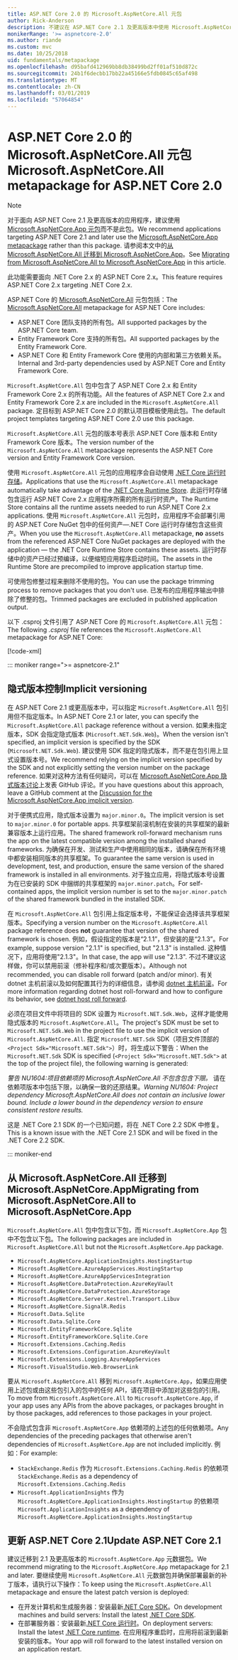 ```yaml
---
title: ASP.NET Core 2.0 的 Microsoft.AspNetCore.All 元包
author: Rick-Anderson
description: 不建议在 ASP.NET Core 2.1 及更高版本中使用 Microsoft.AspNetCore.All 元数据包。
monikerRange: '>= aspnetcore-2.0'
ms.author: riande
ms.custom: mvc
ms.date: 10/25/2018
uid: fundamentals/metapackage
ms.openlocfilehash: d95bafd412969bb8db38499bd2ff01af510d872c
ms.sourcegitcommit: 24b1f6decbb17bb22a45166e5fdb0845c65af498
ms.translationtype: MT
ms.contentlocale: zh-CN
ms.lasthandoff: 03/01/2019
ms.locfileid: "57064854"
---
```

# <a name="microsoftaspnetcoreall-metapackage-for-aspnet-core-20"></a><span data-ttu-id="36088-103">ASP.NET Core 2.0 的 Microsoft.AspNetCore.All 元包</span><span class="sxs-lookup"><span data-stu-id="36088-103">Microsoft.AspNetCore.All metapackage for ASP.NET Core 2.0</span></span>

> [!NOTE]
> <span data-ttu-id="36088-104">对于面向 ASP.NET Core 2.1 及更高版本的应用程序，建议使用 [Microsoft.AspNetCore.App 元包](xref:fundamentals/metapackage-app)而不是此包。</span><span class="sxs-lookup"><span data-stu-id="36088-104">We recommend applications targeting ASP.NET Core 2.1 and later use the [Microsoft.AspNetCore.App metapackage](xref:fundamentals/metapackage-app) rather than this package.</span></span> <span data-ttu-id="36088-105">请参阅本文中的[从 Microsoft.AspNetCore.All 迁移到 Microsoft.AspNetCore.App](#migrate)。</span><span class="sxs-lookup"><span data-stu-id="36088-105">See [Migrating from Microsoft.AspNetCore.All to Microsoft.AspNetCore.App](#migrate) in this article.</span></span>

<span data-ttu-id="36088-106">此功能需要面向 .NET Core 2.x 的 ASP.NET Core 2.x。</span><span class="sxs-lookup"><span data-stu-id="36088-106">This feature requires ASP.NET Core 2.x targeting .NET Core 2.x.</span></span>

<span data-ttu-id="36088-107">ASP.NET Core 的 [Microsoft.AspNetCore.All](https://www.nuget.org/packages/Microsoft.AspNetCore.All) 元包包括：</span><span class="sxs-lookup"><span data-stu-id="36088-107">The [Microsoft.AspNetCore.All](https://www.nuget.org/packages/Microsoft.AspNetCore.All) metapackage for ASP.NET Core includes:</span></span>

* <span data-ttu-id="36088-108">ASP.NET Core 团队支持的所有包。</span><span class="sxs-lookup"><span data-stu-id="36088-108">All supported packages by the ASP.NET Core team.</span></span>
* <span data-ttu-id="36088-109">Entity Framework Core 支持的所有包。</span><span class="sxs-lookup"><span data-stu-id="36088-109">All supported packages by the Entity Framework Core.</span></span>
* <span data-ttu-id="36088-110">ASP.NET Core 和 Entity Framework Core 使用的内部和第三方依赖关系。</span><span class="sxs-lookup"><span data-stu-id="36088-110">Internal and 3rd-party dependencies used by ASP.NET Core and Entity Framework Core.</span></span>

<span data-ttu-id="36088-111">`Microsoft.AspNetCore.All` 包中包含了 ASP.NET Core 2.x 和 Entity Framework Core 2.x 的所有功能。</span><span class="sxs-lookup"><span data-stu-id="36088-111">All the features of ASP.NET Core 2.x and Entity Framework Core 2.x are included in the `Microsoft.AspNetCore.All` package.</span></span> <span data-ttu-id="36088-112">定目标到 ASP.NET Core 2.0 的默认项目模板使用此包。</span><span class="sxs-lookup"><span data-stu-id="36088-112">The default project templates targeting ASP.NET Core 2.0 use this package.</span></span>

<span data-ttu-id="36088-113">`Microsoft.AspNetCore.All` 元包的版本号表示 ASP.NET Core 版本和 Entity Framework Core 版本。</span><span class="sxs-lookup"><span data-stu-id="36088-113">The version number of the `Microsoft.AspNetCore.All` metapackage represents the ASP.NET Core version and Entity Framework Core version.</span></span>

<span data-ttu-id="36088-114">使用 `Microsoft.AspNetCore.All` 元包的应用程序会自动使用 [.NET Core 运行时存储](/dotnet/core/deploying/runtime-store)。</span><span class="sxs-lookup"><span data-stu-id="36088-114">Applications that use the `Microsoft.AspNetCore.All` metapackage automatically take advantage of the [.NET Core Runtime Store](/dotnet/core/deploying/runtime-store).</span></span> <span data-ttu-id="36088-115">此运行时存储包含运行 ASP.NET Core 2.x 应用程序所需的所有运行时资产。</span><span class="sxs-lookup"><span data-stu-id="36088-115">The Runtime Store contains all the runtime assets needed to run ASP.NET Core 2.x applications.</span></span> <span data-ttu-id="36088-116">使用 `Microsoft.AspNetCore.All` 元包时，应用程序不会部署引用的 ASP.NET Core NuGet 包中的任何资产&mdash;.NET Core 运行时存储包含这些资产。</span><span class="sxs-lookup"><span data-stu-id="36088-116">When you use the `Microsoft.AspNetCore.All` metapackage, **no** assets from the referenced ASP.NET Core NuGet packages are deployed with the application &mdash; the .NET Core Runtime Store contains these assets.</span></span> <span data-ttu-id="36088-117">运行时存储中的资产已经过预编译，以便缩短应用程序启动时间。</span><span class="sxs-lookup"><span data-stu-id="36088-117">The assets in the Runtime Store are precompiled to improve application startup time.</span></span>

<span data-ttu-id="36088-118">可使用包修整过程来删除不使用的包。</span><span class="sxs-lookup"><span data-stu-id="36088-118">You can use the package trimming process to remove packages that you don't use.</span></span> <span data-ttu-id="36088-119">已发布的应用程序输出中排除了修整的包。</span><span class="sxs-lookup"><span data-stu-id="36088-119">Trimmed packages are excluded in published application output.</span></span>

<span data-ttu-id="36088-120">以下 .csproj 文件引用了 ASP.NET Core 的 `Microsoft.AspNetCore.All` 元包：</span><span class="sxs-lookup"><span data-stu-id="36088-120">The following *.csproj* file references the `Microsoft.AspNetCore.All` metapackage for ASP.NET Core:</span></span>

[!code-xml[](metapackage/samples/Metapackage.All.Example.csproj?highlight=8)]

::: moniker range=">= aspnetcore-2.1"

## <a name="implicit-versioning"></a><span data-ttu-id="36088-121">隐式版本控制</span><span class="sxs-lookup"><span data-stu-id="36088-121">Implicit versioning</span></span>

<span data-ttu-id="36088-122">在 ASP.NET Core 2.1 或更高版本中，可以指定 `Microsoft.AspNetCore.All` 包引用但不指定版本。</span><span class="sxs-lookup"><span data-stu-id="36088-122">In ASP.NET Core 2.1 or later, you can specify the `Microsoft.AspNetCore.All` package reference without a version.</span></span> <span data-ttu-id="36088-123">如果未指定版本，SDK 会指定隐式版本 (`Microsoft.NET.Sdk.Web`)。</span><span class="sxs-lookup"><span data-stu-id="36088-123">When the version isn't specified, an implicit version is specified by the SDK (`Microsoft.NET.Sdk.Web`).</span></span> <span data-ttu-id="36088-124">建议使用 SDK 指定的隐式版本，而不是在包引用上显式设置版本号。</span><span class="sxs-lookup"><span data-stu-id="36088-124">We recommend relying on the implicit version specified by the SDK and not explicitly setting the version number on the package reference.</span></span> <span data-ttu-id="36088-125">如果对这种方法有任何疑问，可以在 [Microsoft.AspNetCore.App 隐式版本讨论](https://github.com/aspnet/Docs/issues/6430)上发表 GitHub 评论。</span><span class="sxs-lookup"><span data-stu-id="36088-125">If you have questions about this approach, leave a GitHub comment at the [Discussion for the Microsoft.AspNetCore.App implicit version](https://github.com/aspnet/Docs/issues/6430).</span></span>

<span data-ttu-id="36088-126">对于便携式应用，隐式版本设置为 `major.minor.0`。</span><span class="sxs-lookup"><span data-stu-id="36088-126">The implicit version is set to `major.minor.0` for portable apps.</span></span> <span data-ttu-id="36088-127">共享框架前滚机制在安装的共享框架的最新兼容版本上运行应用。</span><span class="sxs-lookup"><span data-stu-id="36088-127">The shared framework roll-forward mechanism runs the app on the latest compatible version among the installed shared frameworks.</span></span> <span data-ttu-id="36088-128">为确保在开发、测试和生产中使用相同的版本，请确保在所有环境中都安装相同版本的共享框架。</span><span class="sxs-lookup"><span data-stu-id="36088-128">To guarantee the same version is used in development, test, and production, ensure the same version of the shared framework is installed in all environments.</span></span> <span data-ttu-id="36088-129">对于独立应用，将隐式版本号设置为在已安装的 SDK 中捆绑的共享框架的 `major.minor.patch`。</span><span class="sxs-lookup"><span data-stu-id="36088-129">For self-contained apps, the implicit version number is set to the `major.minor.patch` of the shared framework bundled in the installed SDK.</span></span>

<span data-ttu-id="36088-130">在 `Microsoft.AspNetCore.All` 包引用上指定版本号，不能保证会选择该共享框架版本。</span><span class="sxs-lookup"><span data-stu-id="36088-130">Specifying a version number on the `Microsoft.AspNetCore.All` package reference does **not** guarantee that version of the shared framework is chosen.</span></span> <span data-ttu-id="36088-131">例如，假设指定的版本是“2.1.1”，但安装的是“2.1.3”。</span><span class="sxs-lookup"><span data-stu-id="36088-131">For example, suppose version "2.1.1" is specified, but "2.1.3" is installed.</span></span> <span data-ttu-id="36088-132">这种情况下，应用将使用"2.1.3"。</span><span class="sxs-lookup"><span data-stu-id="36088-132">In that case, the app will use "2.1.3".</span></span> <span data-ttu-id="36088-133">不过不建议这样做，你可以禁用前滚（修补程序和/或次要版本）。</span><span class="sxs-lookup"><span data-stu-id="36088-133">Although not recommended, you can disable roll forward (patch and/or minor).</span></span> <span data-ttu-id="36088-134">有关 dotnet 主机前滚以及如何配置其行为的详细信息，请参阅 [dotnet 主机前滚](https://github.com/dotnet/core-setup/blob/master/Documentation/design-docs/roll-forward-on-no-candidate-fx.md)。</span><span class="sxs-lookup"><span data-stu-id="36088-134">For more information regarding dotnet host roll-forward and how to configure its behavior, see [dotnet host roll forward](https://github.com/dotnet/core-setup/blob/master/Documentation/design-docs/roll-forward-on-no-candidate-fx.md).</span></span>

<span data-ttu-id="36088-135">必须在项目文件中将项目的 SDK 设置为 `Microsoft.NET.Sdk.Web`，这样才能使用隐式版本的 `Microsoft.AspNetCore.All`。</span><span class="sxs-lookup"><span data-stu-id="36088-135">The project's SDK must be set to `Microsoft.NET.Sdk.Web` in the project file to use the implicit version of `Microsoft.AspNetCore.All`.</span></span> <span data-ttu-id="36088-136">指定 `Microsoft.NET.Sdk` SDK（项目文件顶部的 `<Project Sdk="Microsoft.NET.Sdk">`）时，将生成以下警告：</span><span class="sxs-lookup"><span data-stu-id="36088-136">When the `Microsoft.NET.Sdk` SDK is specified (`<Project Sdk="Microsoft.NET.Sdk">` at the top of the project file), the following warning is generated:</span></span>

<span data-ttu-id="36088-137">*警告 NU1604:项目依赖项的 Microsoft.AspNetCore.All 不包含包含下限。* 请在依赖项版本中包括下限，以确保一致的还原结果。</span><span class="sxs-lookup"><span data-stu-id="36088-137">*Warning NU1604: Project dependency Microsoft.AspNetCore.All does not contain an inclusive lower bound. Include a lower bound in the dependency version to ensure consistent restore results.*</span></span>

<span data-ttu-id="36088-138">这是 .NET Core 2.1 SDK 的一个已知问题，将在 .NET Core 2.2 SDK 中修复。</span><span class="sxs-lookup"><span data-stu-id="36088-138">This is a known issue with the .NET Core 2.1 SDK and will be fixed in the .NET Core 2.2 SDK.</span></span>

::: moniker-end

<a name="migrate"></a>

## <a name="migrating-from-microsoftaspnetcoreall-to-microsoftaspnetcoreapp"></a><span data-ttu-id="36088-139">从 Microsoft.AspNetCore.All 迁移到 Microsoft.AspNetCore.App</span><span class="sxs-lookup"><span data-stu-id="36088-139">Migrating from Microsoft.AspNetCore.All to Microsoft.AspNetCore.App</span></span>

<span data-ttu-id="36088-140">`Microsoft.AspNetCore.All` 包中包含以下包，而 `Microsoft.AspNetCore.App` 包中不包含以下包。</span><span class="sxs-lookup"><span data-stu-id="36088-140">The following packages are included in `Microsoft.AspNetCore.All` but not the `Microsoft.AspNetCore.App` package.</span></span>

* `Microsoft.AspNetCore.ApplicationInsights.HostingStartup`
* `Microsoft.AspNetCore.AzureAppServices.HostingStartup`
* `Microsoft.AspNetCore.AzureAppServicesIntegration`
* `Microsoft.AspNetCore.DataProtection.AzureKeyVault`
* `Microsoft.AspNetCore.DataProtection.AzureStorage`
* `Microsoft.AspNetCore.Server.Kestrel.Transport.Libuv`
* `Microsoft.AspNetCore.SignalR.Redis`
* `Microsoft.Data.Sqlite`
* `Microsoft.Data.Sqlite.Core`
* `Microsoft.EntityFrameworkCore.Sqlite`
* `Microsoft.EntityFrameworkCore.Sqlite.Core`
* `Microsoft.Extensions.Caching.Redis`
* `Microsoft.Extensions.Configuration.AzureKeyVault`
* `Microsoft.Extensions.Logging.AzureAppServices`
* `Microsoft.VisualStudio.Web.BrowserLink`

<span data-ttu-id="36088-141">要从 `Microsoft.AspNetCore.All` 移到 `Microsoft.AspNetCore.App`，如果应用使用上述包或由这些包引入的包中的任何 API，请在项目中添加对这些包的引用。</span><span class="sxs-lookup"><span data-stu-id="36088-141">To move from `Microsoft.AspNetCore.All` to `Microsoft.AspNetCore.App`, if your app uses any APIs from the above packages, or packages brought in by those packages, add references to those packages in your project.</span></span>

<span data-ttu-id="36088-142">不会隐式包含非 `Microsoft.AspNetCore.App` 依赖项的上述包的任何依赖项。</span><span class="sxs-lookup"><span data-stu-id="36088-142">Any dependencies of the preceding packages that otherwise aren't dependencies of `Microsoft.AspNetCore.App` are not included implicitly.</span></span> <span data-ttu-id="36088-143">例如：</span><span class="sxs-lookup"><span data-stu-id="36088-143">For example:</span></span>

* <span data-ttu-id="36088-144">`StackExchange.Redis` 作为 `Microsoft.Extensions.Caching.Redis` 的依赖项</span><span class="sxs-lookup"><span data-stu-id="36088-144">`StackExchange.Redis` as a dependency of `Microsoft.Extensions.Caching.Redis`</span></span>
* <span data-ttu-id="36088-145">`Microsoft.ApplicationInsights` 作为 `Microsoft.AspNetCore.ApplicationInsights.HostingStartup` 的依赖项</span><span class="sxs-lookup"><span data-stu-id="36088-145">`Microsoft.ApplicationInsights` as a dependency of `Microsoft.AspNetCore.ApplicationInsights.HostingStartup`</span></span>

## <a name="update-aspnet-core-21"></a><span data-ttu-id="36088-146">更新 ASP.NET Core 2.1</span><span class="sxs-lookup"><span data-stu-id="36088-146">Update ASP.NET Core 2.1</span></span>

<span data-ttu-id="36088-147">建议迁移到 2.1 及更高版本的 `Microsoft.AspNetCore.App` 元数据包。</span><span class="sxs-lookup"><span data-stu-id="36088-147">We recommend migrating to the `Microsoft.AspNetCore.App` metapackage for 2.1 and later.</span></span> <span data-ttu-id="36088-148">要继续使用 `Microsoft.AspNetCore.All` 元数据包并确保部署最新的补丁版本，请执行以下操作：</span><span class="sxs-lookup"><span data-stu-id="36088-148">To keep using the `Microsoft.AspNetCore.All` metapackage and ensure the latest patch version is deployed:</span></span>

* <span data-ttu-id="36088-149">在开发计算机和生成服务器：安装最新[.NET Core SDK](https://www.microsoft.com/net/download)。</span><span class="sxs-lookup"><span data-stu-id="36088-149">On development machines and build servers: Install the latest [.NET Core SDK](https://www.microsoft.com/net/download).</span></span>
* <span data-ttu-id="36088-150">在部署服务器：安装最新[.NET Core 运行时](https://www.microsoft.com/net/download)。</span><span class="sxs-lookup"><span data-stu-id="36088-150">On deployment servers: Install the latest [.NET Core runtime](https://www.microsoft.com/net/download).</span></span>
 <span data-ttu-id="36088-151">在应用程序重启时，应用将前滚到最新安装的版本。</span><span class="sxs-lookup"><span data-stu-id="36088-151">Your app will roll forward to the latest installed version on an application restart.</span></span>
